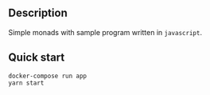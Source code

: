 ## Description

Simple monads with sample program written in `javascript`.

## Quick start
```
docker-compose run app
yarn start
```